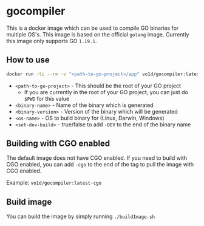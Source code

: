 # gocompiler

This is a docker image which can be used to compile GO binaries for multiple OS's. This image is based on the official `golang` image. Currently this image only supports GO `1.19.1`.


## How to use

```bash
docker run -ti --rm -v "<path-to-go-project>/app" vo1d/gocompiler:latest <binary-name> <binary-version> <os-name> <set-dev-build>
```

* `<path-to-go-project>` - This should be the root of your GO project
   * If you are currently in the root of your GO project, you can just do `$PWD` for this value
* `<binary-name>` - Name of the binary which is generated
* `<binary-version>` - Version of the binary which will be generated
* `<os-name>` - OS to build binary for (Linux, Darwin, Windows)
* `<set-dev-build>` - true/false to add `-DEV` to the end of the binary name

## Building with CGO enabled

The default image does not have CGO enabled. If you need to build with CGO enabled, you can add `-cgo` to the end of the tag to pull the image with CGO enabled. 

Example: `vo1d/gocompiler:latest-cgo`

## Build image

You can build the image by simply running `./buildImage.sh`